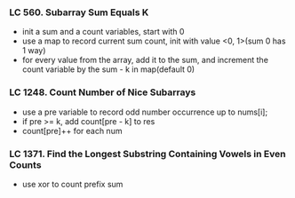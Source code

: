### LC 560. Subarray Sum Equals K
* init a sum and a count variables, start with 0
* use a map to record current sum count, init with value <0, 1>(sum 0 has 1 way)
* for every value from the array, add it to the sum, and increment the count variable by the sum - k in map(default 0)

### LC 1248. Count Number of Nice Subarrays
* use a pre variable to record odd number occurrence up to nums[i];
* if pre >= k, add count[pre - k] to res
* count[pre]++ for each num

### LC 1371. Find the Longest Substring Containing Vowels in Even Counts
* use xor to count prefix sum